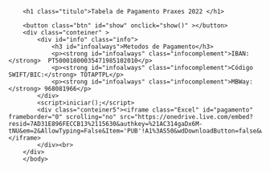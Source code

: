 <!DOCTYPE html>
<html>
    <head>
        <title>Praxes 2022</title>
        <link rel="stylesheet" type="text/css" href="css/geral.css">
        <script type='application/javascript' src='js/praxes.js'> </script>
    </head>
    <body>
        
        <h1 class="titulo">Tabela de Pagamento Praxes 2022 </h1>
        
        <button class="btn" id="show" onclick="show()" ></button>
        <div class="conteiner" >
            <div id="info" class="info">
                <h3 id="infoalways">Metodos de Pagamento</h3>
                <p><strong id="infoalways" class="infocomplement">IBAN:</strong>  PT50001800035471985102010</p>
                <p><strong id="infoalways" class="infocomplement">Código SWIFT/BIC:</strong> TOTAPTPL</p>
                <p><strong id="infoalways" class="infocomplement">MBWay:</strong> 968081966</p>
            </div>
            <script>iniciar();</script>
            <div class="conteiner5"><iframe class="Excel" id="pagamento" frameborder="0" scrolling="no" src="https://onedrive.live.com/embed?resid=7AD31E896FECCB13%2115630&authkey=%21AC314gaDx6M-tNU&em=2&AllowTyping=False&Item='PUB'!A1%3AS50&wdDownloadButton=false&wdInConfigurator=False"></iframe>
            </div><br>
        </div>
        </body>
</html>
